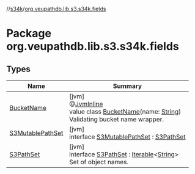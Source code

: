 //[s34k](../../index.md)/[org.veupathdb.lib.s3.s34k.fields](index.md)

# Package org.veupathdb.lib.s3.s34k.fields

## Types

| Name | Summary |
|---|---|
| [BucketName](-bucket-name/index.md) | [jvm]<br>@[JvmInline](https://kotlinlang.org/api/latest/jvm/stdlib/kotlin.jvm/-jvm-inline/index.html)<br>value class [BucketName](-bucket-name/index.md)(name: [String](https://kotlinlang.org/api/latest/jvm/stdlib/kotlin/-string/index.html))<br>Validating bucket name wrapper. |
| [S3MutablePathSet](-s3-mutable-path-set/index.md) | [jvm]<br>interface [S3MutablePathSet](-s3-mutable-path-set/index.md) : [S3PathSet](-s3-path-set/index.md) |
| [S3PathSet](-s3-path-set/index.md) | [jvm]<br>interface [S3PathSet](-s3-path-set/index.md) : [Iterable](https://kotlinlang.org/api/latest/jvm/stdlib/kotlin.collections/-iterable/index.html)&lt;[String](https://kotlinlang.org/api/latest/jvm/stdlib/kotlin/-string/index.html)&gt; <br>Set of object names. |
